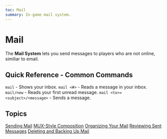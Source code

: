 ```yaml
---
toc: Mail
summary: In-game mail system.
---
```

# Mail

The **Mail System** lets you send messages to players who are not online, similiar to email.

## Quick Reference - Common Commands

`mail` - Shows your inbox.
`mail <#>` - Reads a message in your inbox.
`mail/new` - Reads your first unread message.
`mail <to>=<subject>/<message>` - Sends a message.

## Topics

[Sending Mail](/help/mail/sending)
[MUX-Style Composition](/help/mail/composition)
[Organizing Your Mail](/help/mail/organizing)
[Reviewing Sent Messages](/help/mail/review)
[Deleting and Backing Up Mail](/help/mail/delete)
